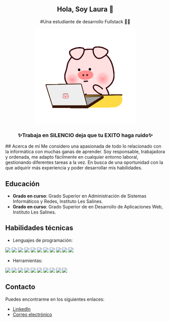 <!--
Para la primera parte de esta practica, queria centrarlo por lo que 
-->
<div id="header" align ="center">
  
  
  ## Hola, Soy Laura 👑
  
  
  #Una estudiante de desarrollo Fullstack 👩‍💻
  
  
  ![img1](/img/pigdeveloper.gif)
  
  <h3>✨Trabaja en SILENCIO deja que tu EXITO haga ruido✨</h3>
</div>
<!--
Creo con contenido parecido al html un encabezado, debido a que quiero ponerlo en el centro utilizo la sintaxia con divs
-->
## Acerca de mí
Me considero una apasionada de todo lo relacionado con la  informática con muchas ganas de aprender. Soy responsable, trabajadora y ordenada, me adapto fácilmente en cualquier entorno laboral, gestionando diferentes tareas a la vez. En busca de una oportunidad con la que adquirir más experiencia y poder desarrollar mis habilidades. 

## Educación
- **Grado en curso**: Grado Superior en Administración de Sistemas Informáticos y Redes, Instituto Les Salines.
- **Grado en curso**: Grado Superior de  en Desarrollo de Aplicaciones Web, Instituto Les Salines.

## Habilidades técnicas
- Lenguajes de programación:
<div>
  <img src="https://img.shields.io/badge/HTML5-E34F26?style=for-the-badge&logo=html5&logoColor=white"/>
  <img src="https://img.shields.io/badge/CSS3-1572B6?style=for-the-badge&logo=css3&logoColor=white"/>
  <img src="https://img.shields.io/badge/JavaScript-F7DF1E?style=for-the-badge&logo=javascript&logoColor=black"/>
  <img src="https://img.shields.io/badge/Python-14354C?style=for-the-badge&logo=python&logoColor=white"/>
  <img src="https://img.shields.io/badge/Java-ED8B00?style=for-the-badge&logo=openjdk&logoColor=white"/>
  <img src="https://img.shields.io/badge/PHP-777BB4?style=for-the-badge&logo=php&logoColor=white"/>
  <img src="https://img.shields.io/badge/React-20232A?style=for-the-badge&logo=react&logoColor=61DAFB"/>
  <img src="https://img.shields.io/badge/Tailwind_CSS-38B2AC?style=for-the-badge&logo=tailwind-css&logoColor=white"/>
  <img src="https://img.shields.io/badge/Bootstrap-563D7C?style=for-the-badge&logo=bootstrap&logoColor=whit"/>
  <img src="https://img.shields.io/badge/Laravel-FF2D20?style=for-the-badge&logo=laravel&logoColor=white"/>
  <img src="https://img.shields.io/badge/MySQL-00000F?style=for-the-badge&logo=mysql&logoColor=white"/>
</div>

- Herramientas:

<div>
  <img src="https://img.shields.io/badge/Visual_Studio_Code-0078D4?style=for-the-badge&logo=visual%20studio%20code&logoColor=white"/>
  <img src="https://img.shields.io/badge/Eclipse-2C2255?style=for-the-badge&logo=eclipse&logoColor=white"/>
  <img src="https://img.shields.io/badge/Notion-000000?style=for-the-badge&logo=notion&logoColor=white"/>
  <img src="https://img.shields.io/badge/Todoist-E44332?style=for-the-badge&logo=todoist&logoColor=white"/>
  <img src="https://img.shields.io/badge/Trello-0052CC?style=for-the-badge&logo=trello&logoColor=white"/>
  <img src="https://img.shields.io/badge/Slack-4A154B?style=for-the-badge&logo=slack&logoColor=white"/>
  <img src="https://img.shields.io/badge/Discord-7289DA?style=for-the-badge&logo=discord&logoColor=white"/>
  <img src="https://img.shields.io/badge/Microsoft_Teams-6264A7?style=for-the-badge&logo=microsoft-teams&logoColor=white"/>
  <img src="https://img.shields.io/badge/Canva-%2300C4CC.svg?&style=for-the-badge&logo=Canva&logoColor=white"/>
  <img src="https://img.shields.io/badge/Figma-F24E1E?style=for-the-badge&logo=figma&logoColor=white"/>
</div>

## Contacto
Puedes encontrarme en los siguientes enlaces:

- [LinkedIn](https://www.linkedin.com/in/laura-catal%C3%A1n-ruiz/)
- [Correo electrónico](lauracatalanruiz11@gmail.com)

